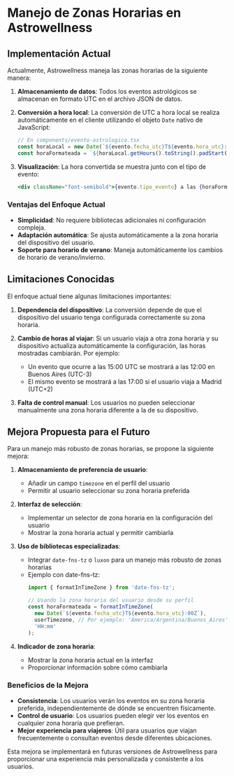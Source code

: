 # Manejo de Zonas Horarias en Astrowellness

## Implementación Actual

Actualmente, Astrowellness maneja las zonas horarias de la siguiente manera:

1. **Almacenamiento de datos**: Todos los eventos astrológicos se almacenan en formato UTC en el archivo JSON de datos.

2. **Conversión a hora local**: La conversión de UTC a hora local se realiza automáticamente en el cliente utilizando el objeto `Date` nativo de JavaScript:

   ```javascript
   // En components/evento-astrologico.tsx
   const horaLocal = new Date(`${evento.fecha_utc}T${evento.hora_utc}:00Z`);
   const horaFormateada = `${horaLocal.getHours().toString().padStart(2, '0')}:${horaLocal.getMinutes().toString().padStart(2, '0')}`;
   ```

3. **Visualización**: La hora convertida se muestra junto con el tipo de evento:

   ```jsx
   <div className="font-semibold">{evento.tipo_evento} a las {horaFormateada}</div>
   ```

### Ventajas del Enfoque Actual

- **Simplicidad**: No requiere bibliotecas adicionales ni configuración compleja.
- **Adaptación automática**: Se ajusta automáticamente a la zona horaria del dispositivo del usuario.
- **Soporte para horario de verano**: Maneja automáticamente los cambios de horario de verano/invierno.

## Limitaciones Conocidas

El enfoque actual tiene algunas limitaciones importantes:

1. **Dependencia del dispositivo**: La conversión depende de que el dispositivo del usuario tenga configurada correctamente su zona horaria.

2. **Cambio de horas al viajar**: Si un usuario viaja a otra zona horaria y su dispositivo actualiza automáticamente la configuración, las horas mostradas cambiarán. Por ejemplo:
   - Un evento que ocurre a las 15:00 UTC se mostrará a las 12:00 en Buenos Aires (UTC-3)
   - El mismo evento se mostrará a las 17:00 si el usuario viaja a Madrid (UTC+2)

3. **Falta de control manual**: Los usuarios no pueden seleccionar manualmente una zona horaria diferente a la de su dispositivo.

## Mejora Propuesta para el Futuro

Para un manejo más robusto de zonas horarias, se propone la siguiente mejora:

1. **Almacenamiento de preferencia de usuario**:
   - Añadir un campo `timezone` en el perfil del usuario
   - Permitir al usuario seleccionar su zona horaria preferida

2. **Interfaz de selección**:
   - Implementar un selector de zona horaria en la configuración del usuario
   - Mostrar la zona horaria actual y permitir cambiarla

3. **Uso de bibliotecas especializadas**:
   - Integrar `date-fns-tz` o `luxon` para un manejo más robusto de zonas horarias
   - Ejemplo con date-fns-tz:
     ```javascript
     import { formatInTimeZone } from 'date-fns-tz';
     
     // Usando la zona horaria del usuario desde su perfil
     const horaFormateada = formatInTimeZone(
       new Date(`${evento.fecha_utc}T${evento.hora_utc}:00Z`),
       userTimezone, // Por ejemplo: 'America/Argentina/Buenos_Aires'
       'HH:mm'
     );
     ```

4. **Indicador de zona horaria**:
   - Mostrar la zona horaria actual en la interfaz
   - Proporcionar información sobre cómo cambiarla

### Beneficios de la Mejora

- **Consistencia**: Los usuarios verán los eventos en su zona horaria preferida, independientemente de dónde se encuentren físicamente.
- **Control de usuario**: Los usuarios pueden elegir ver los eventos en cualquier zona horaria que prefieran.
- **Mejor experiencia para viajeros**: Útil para usuarios que viajan frecuentemente o consultan eventos desde diferentes ubicaciones.

Esta mejora se implementará en futuras versiones de Astrowellness para proporcionar una experiencia más personalizada y consistente a los usuarios.
